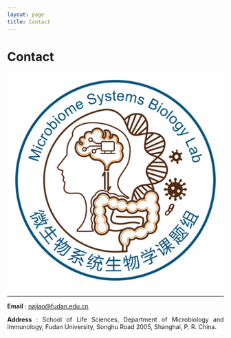 ```yaml
---
layout: page
title: Contact
---
```

<style>
p {
    text-align: justify;
}
</style>

<div class="container-lg">
    <div class="row">
        <div class="col-lg-12">
            <h1>Contact</h1>
            <img alt="DFWLab" src="/assets/img/lablogo.png"/>
            <hr/>
        </div>
    </div>
</div>


**Email** : [najiao@fudan.edu.cn](mailto:jiaonall@163.com)

**Address** : School of Life Sciences, Department of Microbiology and Immunology, Fudan University, Songhu Road 2005, Shanghai, P. R. China.

